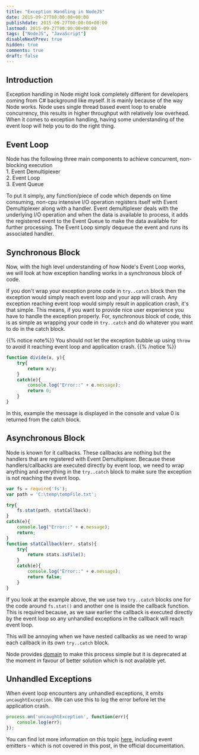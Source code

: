 ```yaml
---
title: "Exception Handling in NodeJS"
date: 2015-09-27T00:00:00+00:00
publishdate: 2015-09-27T00:00:00+00:00
lastmod: 2015-09-27T00:00:00+00:00
tags: ["NodeJS", "JavaScript"]
disableNextPrev: true
hidden: true
comments: true
draft: false
---
```

## Introduction
Exception handling in Node might look completely different for developers coming from C# background like myself.
It is mainly because of the way Node works. Node uses single thread based event loop to enable concurrency, this results in higher throughput with relatively low overhead.
When it comes to exception handling, having some understanding of the event loop will help you to do the right thing.

## Event Loop
Node has the following three main components to achieve concurrent, non-blocking execution  
	1. Event Demultiplexer  
	2. Event Loop  
	3. Event Queue  
	
To put it simply, any function/piece of code which depends on time consuming, non-cpu intensive I/O operation registers itself with Event Demultiplexer along with a handler.
Event demultiplexer deals with the underlying I/O operation and when the data is available to process, it adds the registered event to the Event Queue to make the data available for further processing.
The Event Loop simply dequeue the event and runs its associated handler.

## Synchronous Block
Now, with the high level understanding of how Node's Event Loop works, we will look at how exception handling works in a synchronous block of code.

If you don't wrap your exception prone code in `try..catch` block then the exception would simply reach event loop and your app will crash.
Any exception reaching event loop would simply result in application crash, it's that simple.
This means, if you want to provide nice user experience you have to handle the exception properly.
For, synchronous block of code, this is as simple as wrapping your code in `try..catch` and do whatever you want to do in the catch block.

{{% notice note%}}
You should not let the exception bubble up using `throw` to avoid it reaching event loop and application crash.
{{% /notice %}}

```js
function divide(x, y){
	try{
		return x/y;
	}
	catch(e){
		console.log("Error::" + e.message);
		return 0;
	}
}
```

In this, example the message is displayed in the console and value 0 is returned from the catch block.

## Asynchronous Block
Node is known for it callbacks. These callbacks are nothing but the handlers that are registered with Event Demultiplexer.
Because these handlers/callbacks are executed directly by event loop, we need to wrap anything and everything in the `try..catch` block to make sure the exception is not reaching the event loop.

```js
var fs = require('fs');
var path = 'C:\temp\tempFile.txt';

try{
	fs.stat(path, statCallback);	
}
catch(e){
	console.log("Error::" + e.message);
	return;
}
function statCallback(err, stats){
	try{
		return stats.isFile();
	}
	catch(e){
		console.log("Error::" + e.message);
		return false;
	}
}
```

If you look at the example above, the we use two `try..catch` blocks one for the code around `fs.stat()` and another one is inside the callback function.
This is required because, as we saw earlier the callback is executed directly by the event loop so any unhandled exceptions in the callback will reach event loop.

This will be annoying when we have nested callbacks as we need to wrap each callback in its own `try..catch` block.

Node provides [domain](https://nodejs.org/api/domain.html) to make this process simple but it is deprecated at the moment in favour of better solution which is not available yet.

## Unhandled Exceptions
When event loop encounters any unhandled exceptions, it emits `uncaughtException`. We can use this to log the error before let the application crash.

```js
process.on('uncaughtException', function(err){
	console.log(err);
});
```

You can find lot more information on this topic [here](http://www.joyent.com/developers/node/design/errors), including event emitters - which is not covered in this post, in the official documentation.
  
